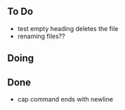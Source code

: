 ## To Do

- test empty heading deletes the file
- renaming files??

## Doing


## Done

- cap command ends with newline
